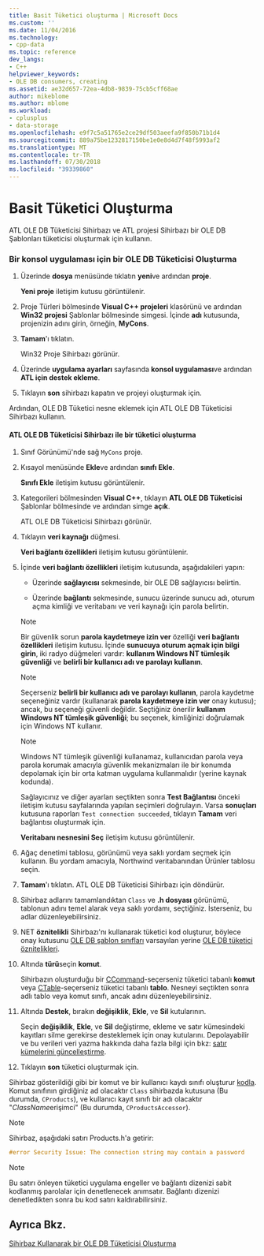 ```yaml
---
title: Basit Tüketici oluşturma | Microsoft Docs
ms.custom: ''
ms.date: 11/04/2016
ms.technology:
- cpp-data
ms.topic: reference
dev_langs:
- C++
helpviewer_keywords:
- OLE DB consumers, creating
ms.assetid: ae32d657-72ea-4db8-9839-75cb5cff68ae
author: mikeblome
ms.author: mblome
ms.workload:
- cplusplus
- data-storage
ms.openlocfilehash: e9f7c5a51765e2ce29df503aeefa9f850b71b1d4
ms.sourcegitcommit: 889a75be1232817150be1e0e8d4d7f48f5993af2
ms.translationtype: MT
ms.contentlocale: tr-TR
ms.lasthandoff: 07/30/2018
ms.locfileid: "39339860"
---
```

# <a name="creating-a-simple-consumer"></a>Basit Tüketici Oluşturma
ATL OLE DB Tüketicisi Sihirbazı ve ATL projesi Sihirbazı bir OLE DB Şablonları tüketicisi oluşturmak için kullanın.  
  
### <a name="to-create-a-console-application-for-an-ole-db-consumer"></a>Bir konsol uygulaması için bir OLE DB Tüketicisi Oluşturma  
  
1.  Üzerinde **dosya** menüsünde tıklatın **yeni**ve ardından **proje**.  
  
     **Yeni proje** iletişim kutusu görüntülenir.  
  
2.  Proje Türleri bölmesinde **Visual C++ projeleri** klasörünü ve ardından **Win32 projesi** Şablonlar bölmesinde simgesi. İçinde **adı** kutusunda, projenizin adını girin, örneğin, **MyCons**.  
  
3.  **Tamam**'ı tıklatın.  
  
     Win32 Proje Sihirbazı görünür.  
  
4.  Üzerinde **uygulama ayarları** sayfasında **konsol uygulaması**ve ardından **ATL için destek ekleme**.  
  
5.  Tıklayın **son** sihirbazı kapatın ve projeyi oluşturmak için.  
  
 Ardından, OLE DB Tüketici nesne eklemek için ATL OLE DB Tüketicisi Sihirbazı kullanın.  
  
#### <a name="to-create-a-consumer-with-the-atl-ole-db-consumer-wizard"></a>ATL OLE DB Tüketicisi Sihirbazı ile bir tüketici oluşturma  
  
1.  Sınıf Görünümü'nde sağ `MyCons` proje.  
  
2.  Kısayol menüsünde **Ekle**ve ardından **sınıfı Ekle**.  
  
     **Sınıfı Ekle** iletişim kutusu görüntülenir.  
  
3.  Kategorileri bölmesinden **Visual C++**, tıklayın **ATL OLE DB Tüketicisi** Şablonlar bölmesinde ve ardından simge **açık**.  
  
     ATL OLE DB Tüketicisi Sihirbazı görünür.  
  
4.  Tıklayın **veri kaynağı** düğmesi.  
  
     **Veri bağlantı özellikleri** iletişim kutusu görüntülenir.  
  
5.  İçinde **veri bağlantı özellikleri** iletişim kutusunda, aşağıdakileri yapın:  
  
    -   Üzerinde **sağlayıcısı** sekmesinde, bir OLE DB sağlayıcısı belirtin.  
  
    -   Üzerinde **bağlantı** sekmesinde, sunucu üzerinde sunucu adı, oturum açma kimliği ve veritabanı ve veri kaynağı için parola belirtin.  
  
    > [!NOTE]
    >  Bir güvenlik sorun **parola kaydetmeye izin ver** özelliği **veri bağlantı özellikleri** iletişim kutusu. İçinde **sunucuya oturum açmak için bilgi girin**, iki radyo düğmeleri vardır: **kullanım Windows NT tümleşik güvenliği** ve **belirli bir kullanıcı adı ve parolayı kullanın**.  
  
    > [!NOTE]
    >  Seçerseniz **belirli bir kullanıcı adı ve parolayı kullanın**, parola kaydetme seçeneğiniz vardır (kullanarak **parola kaydetmeye izin ver** onay kutusu); ancak, bu seçeneği güvenli değildir. Seçtiğiniz önerilir **kullanım Windows NT tümleşik güvenliği**; bu seçenek, kimliğinizi doğrulamak için Windows NT kullanır.  
  
    > [!NOTE]
    >  Windows NT tümleşik güvenliği kullanamaz, kullanıcıdan parola veya parola korumak amacıyla güvenlik mekanizmaları ile bir konumda depolamak için bir orta katman uygulama kullanmalıdır (yerine kaynak kodunda).  
  
     Sağlayıcınız ve diğer ayarları seçtikten sonra **Test Bağlantısı** önceki iletişim kutusu sayfalarında yapılan seçimleri doğrulayın. Varsa **sonuçları** kutusuna raporları `Test connection succeeded`, tıklayın **Tamam** veri bağlantısı oluşturmak için.  
  
     **Veritabanı nesnesini Seç** iletişim kutusu görüntülenir.  
  
6.  Ağaç denetimi tablosu, görünümü veya saklı yordam seçmek için kullanın. Bu yordam amacıyla, Northwind veritabanından Ürünler tablosu seçin.  
  
7.  **Tamam**'ı tıklatın. ATL OLE DB Tüketicisi Sihirbazı için döndürür.  
  
8.  Sihirbaz adlarını tamamlandıktan `Class` ve **.h dosyası** görünümü, tablonun adını temel alarak veya saklı yordamı, seçtiğiniz. İsterseniz, bu adlar düzenleyebilirsiniz.  
  
9. NET **öznitelikli** Sihirbazı'nı kullanarak tüketici kod oluşturur, böylece onay kutusunu [OLE DB şablon sınıfları](../../data/oledb/ole-db-consumer-templates-reference.md) varsayılan yerine [OLE DB tüketici öznitelikleri](../../windows/ole-db-consumer-attributes.md).  
  
10. Altında **türü**seçin **komut**.  
  
     Sihirbazın oluşturduğu bir [CCommand](../../data/oledb/ccommand-class.md)-seçerseniz tüketici tabanlı **komut** veya [CTable](../../data/oledb/ctable-class.md)-seçerseniz tüketici tabanlı **tablo**. Nesneyi seçtikten sonra adlı tablo veya komut sınıfı, ancak adını düzenleyebilirsiniz.  
  
11. Altında **Destek**, bırakın **değişiklik**, **Ekle**, ve **Sil** kutularının.  
  
     Seçin **değişiklik**, **Ekle**, ve **Sil** değiştirme, ekleme ve satır kümesindeki kayıtları silme gerekirse desteklemek için onay kutularını. Depolayabilir ve bu verileri veri yazma hakkında daha fazla bilgi için bkz: [satır kümelerini güncelleştirme](../../data/oledb/updating-rowsets.md).  
  
12. Tıklayın **son** tüketici oluşturmak için.  
  
 Sihirbaz gösterildiği gibi bir komut ve bir kullanıcı kaydı sınıfı oluşturur [kodla](../../data/oledb/consumer-wizard-generated-classes.md). Komut sınıfının girdiğiniz ad olacaktır `Class` sihirbazda kutusuna (Bu durumda, `CProducts`), ve kullanıcı kayıt sınıfı bir adı olacaktır "*ClassName*erişimci" (Bu durumda, `CProductsAccessor`).  
  
> [!NOTE]
>  Sihirbaz, aşağıdaki satırı Products.h'a getirir:  
  
```cpp  
#error Security Issue: The connection string may contain a password  
```  
  
> [!NOTE]
>  Bu satırı önleyen tüketici uygulama engeller ve bağlantı dizenizi sabit kodlanmış parolalar için denetlenecek anımsatır. Bağlantı dizenizi denetledikten sonra bu kod satırı kaldırabilirsiniz.  
  
## <a name="see-also"></a>Ayrıca Bkz.  
 [Sihirbaz Kullanarak bir OLE DB Tüketicisi Oluşturma](../../data/oledb/creating-an-ole-db-consumer-using-a-wizard.md)